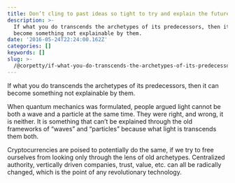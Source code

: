 ```yaml
---
title: Don’t cling to past ideas so tight to try and explain the future
description: >-
  If what you do transcends the archetypes of its predecessors, then it can
  become something not explainable by them.
date: '2016-05-24T22:24:00.162Z'
categories: []
keywords: []
slug: >-
  /@corpetty/if-what-you-do-transcends-the-archetypes-of-its-predecessors-then-yes-you-can-f86298b658a1
---
```


If what you do transcends the archetypes of its predecessors, then it can become something not explainable by them.

When quantum mechanics was formulated, people argued light cannot be both a wave and a particle at the same time. They were right, and wrong, it is neither. It is something that can’t be explained through the old frameworks of “waves” and “particles” because what light is transcends them both.

Cryptocurrencies are poised to potentially do the same, if we try to free ourselves from looking only through the lens of old archetypes. Centralized authority, vertically driven companies, trust, value, etc. can all be radically changed, which is the point of any revolutionary technology.